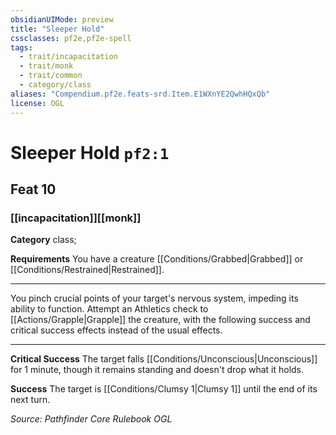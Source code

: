 ```yaml
---
obsidianUIMode: preview
title: "Sleeper Hold"
cssclasses: pf2e,pf2e-spell
tags:
  - trait/incapacitation
  - trait/monk
  - trait/common
  - category/class
aliases: "Compendium.pf2e.feats-srd.Item.E1WXnYE2QwhHQxQb"
license: OGL
---
```

# Sleeper Hold `pf2:1`
## Feat 10
### [[incapacitation]][[monk]]

**Category** class; 




**Requirements** You have a creature [[Conditions/Grabbed|Grabbed]] or [[Conditions/Restrained|Restrained]].

* * *

You pinch crucial points of your target's nervous system, impeding its ability to function. Attempt an Athletics check to [[Actions/Grapple|Grapple]] the creature, with the following success and critical success effects instead of the usual effects.

* * *

**Critical Success** The target falls [[Conditions/Unconscious|Unconscious]] for 1 minute, though it remains standing and doesn't drop what it holds.

**Success** The target is [[Conditions/Clumsy 1|Clumsy 1]] until the end of its next turn.

*Source: Pathfinder Core Rulebook*
*OGL*